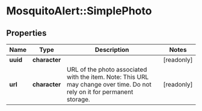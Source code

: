 # MosquitoAlert::SimplePhoto


## Properties
Name | Type | Description | Notes
------------ | ------------- | ------------- | -------------
**uuid** | **character** |  | [readonly] 
**url** | **character** | URL of the photo associated with the item. Note: This URL may change over time. Do not rely on it for permanent storage. | [readonly] 



